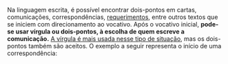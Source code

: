 
Na linguagem escrita, é possível encontrar dois-pontos em cartas, comunicações, correspondências, [requerimentos](https://mundoeducacao.uol.com.br/redacao/requerimento.htm), entre outros textos que se iniciem com direcionamento ao vocativo. Após o vocativo inicial, **pode-se usar vírgula ou dois-pontos, à escolha de quem escreve a comunicação.** [A vírgula é mais usada nesse tipo de situação](https://mundoeducacao.uol.com.br/gramatica/o-uso-virgula-no-vocativo.htm), mas os dois-pontos também são aceitos. O exemplo a seguir representa o início de uma correspondência: